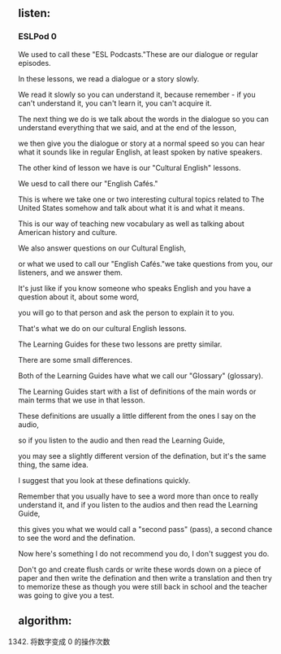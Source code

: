 ## listen:
### ESLPod 0

We used to call these "ESL Podcasts."These are our dialogue or regular episodes.

In these lessons, we read a dialogue or a story slowly.

We read it slowly so you can understand it, because remember - if you can't understand it, you can't learn it, you can't acquire it.

The next thing we do is we talk about the words in the dialogue so you can understand everything that we said, and at the end of the lesson,

we then give you the dialogue or story at a normal speed so you can hear what it sounds like in regular English, at least spoken by native speakers.

The other kind of lesson we have is our "Cultural English" lessons.

We uesd to call there our "English Cafés."

This is where we take one or two interesting cultural topics related to The United States somehow and talk about what it is and what it means.

This is our way of teaching new vocabulary as well as talking about American history and culture.

We also answer questions on our Cultural English,

or what we used to call our "English Cafés."we take questions from you, our listeners, and we answer them.

It's just like if you know someone who speaks English and you have a question about it, about some word,

you will go to that person and ask the person to explain it to you.

That's what we do on our cultural English lessons.

The Learning Guides for these two lessons are pretty similar.

There are some small differences.

Both of the Learning Guides have what we call our "Glossary" (glossary).

The Learning Guides start with a list of definitions of the main words or main terms that we use in that lesson.

These definitions are usually a little different from the ones I say on the audio,

so if you listen to the audio and then read the Learning Guide,

you may see a slightly different version of the defination, but it's the same thing, the same idea.

I suggest that you look at these definations quickly.

Remember that you usually have to see a word more than once to really understand it, and if you listen to the audios and then read the Learning Guide,

this gives you what we would call a "second pass" (pass), a second chance to see the word and the defination.

Now here's something I do not recommend you do, I don't suggest you do.

Don't go and create flush cards or write these words down on a piece of paper and then write the defination and then write a translation and then try to memorize these as though you were still back in school and the teacher was going to give you a test.







## algorithm:

1342. 将数字变成 0 的操作次数
